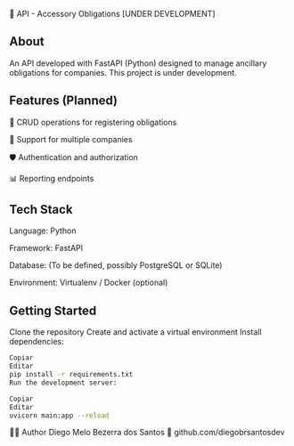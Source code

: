 🧾 API - Accessory Obligations [UNDER DEVELOPMENT]

## About
An API developed with FastAPI (Python) designed to manage ancillary obligations for companies. This project is under development.

## Features (Planned)
📄 CRUD operations for registering obligations

🏢 Support for multiple companies

🛡️ Authentication and authorization

📊 Reporting endpoints

## Tech Stack
Language: Python

Framework: FastAPI

Database: (To be defined, possibly PostgreSQL or SQLite)

Environment: Virtualenv / Docker (optional)

## Getting Started

Clone the repository
Create and activate a virtual environment
Install dependencies:

```bash
Copiar
Editar
pip install -r requirements.txt
Run the development server:
```

```bash
Copiar
Editar
uvicorn main:app --reload
```


👨‍💻 Author
Diego Melo Bezerra dos Santos
🔗 github.com/diegobrsantosdev
